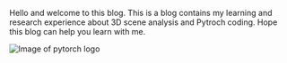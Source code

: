 Hello and welcome to this blog. This is a blog contains my learning and research experience about 3D scene analysis and Pytroch coding. Hope this blog can help you learn with me.

![Image of pytorch logo](images/pytroch.png)

